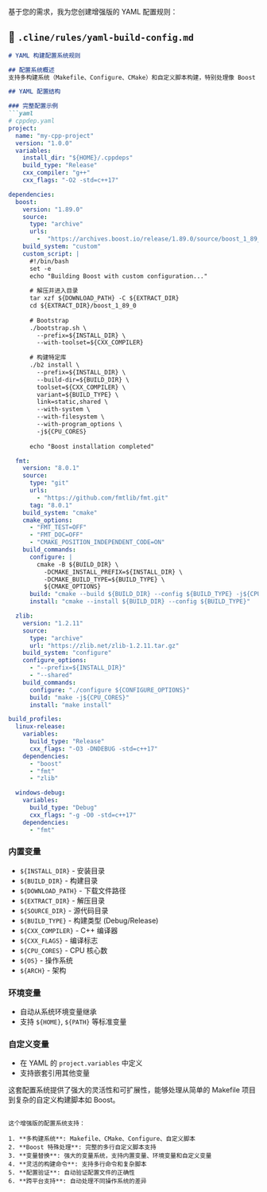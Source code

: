基于您的需求，我为您创建增强版的 YAML 配置规则：
## 📁 `.cline/rules/yaml-build-config.md`

```markdown
# YAML 构建配置系统规则

## 配置系统概述
支持多构建系统（Makefile、Configure、CMake）和自定义脚本构建，特别处理像 Boost 这样的特殊项目。

## YAML 配置结构

### 完整配置示例
```yaml
# cppdep.yaml
project:
  name: "my-cpp-project"
  version: "1.0.0"
  variables:
    install_dir: "${HOME}/.cppdeps"
    build_type: "Release"
    cxx_compiler: "g++"
    cxx_flags: "-O2 -std=c++17"

dependencies:
  boost:
    version: "1.89.0"
    source: 
      type: "archive"
      urls:
        -  "https://archives.boost.io/release/1.89.0/source/boost_1_89_0.tar.gz"
    build_system: "custom"
    custom_script: |
      #!/bin/bash
      set -e
      echo "Building Boost with custom configuration..."
      
      # 解压并进入目录
      tar xzf ${DOWNLOAD_PATH} -C ${EXTRACT_DIR}
      cd ${EXTRACT_DIR}/boost_1_89_0
      
      # Bootstrap
      ./bootstrap.sh \
        --prefix=${INSTALL_DIR} \
        --with-toolset=${CXX_COMPILER}
      
      # 构建特定库
      ./b2 install \
        --prefix=${INSTALL_DIR} \
        --build-dir=${BUILD_DIR} \
        toolset=${CXX_COMPILER} \
        variant=${BUILD_TYPE} \
        link=static,shared \
        --with-system \
        --with-filesystem \
        --with-program_options \
        -j${CPU_CORES}
      
      echo "Boost installation completed"

  fmt:
    version: "8.0.1"
    source:
      type: "git"
      urls: 
        - "https://github.com/fmtlib/fmt.git"
      tag: "8.0.1"
    build_system: "cmake"
    cmake_options:
      - "FMT_TEST=OFF"
      - "FMT_DOC=OFF"
      - "CMAKE_POSITION_INDEPENDENT_CODE=ON"
    build_commands:
      configure: |
        cmake -B ${BUILD_DIR} \
          -DCMAKE_INSTALL_PREFIX=${INSTALL_DIR} \
          -DCMAKE_BUILD_TYPE=${BUILD_TYPE} \
          ${CMAKE_OPTIONS}
      build: "cmake --build ${BUILD_DIR} --config ${BUILD_TYPE} -j${CPU_CORES}"
      install: "cmake --install ${BUILD_DIR} --config ${BUILD_TYPE}"

  zlib:
    version: "1.2.11"
    source:
      type: "archive"
      url: "https://zlib.net/zlib-1.2.11.tar.gz"
    build_system: "configure"
    configure_options:
      - "--prefix=${INSTALL_DIR}"
      - "--shared"
    build_commands:
      configure: "./configure ${CONFIGURE_OPTIONS}"
      build: "make -j${CPU_CORES}"
      install: "make install"

build_profiles:
  linux-release:
    variables:
      build_type: "Release"
      cxx_flags: "-O3 -DNDEBUG -std=c++17"
    dependencies:
      - "boost"
      - "fmt"
      - "zlib"

  windows-debug:
    variables:
      build_type: "Debug"
      cxx_flags: "-g -O0 -std=c++17"
    dependencies:
      - "fmt"
```

### 内置变量
- `${INSTALL_DIR}` - 安装目录
- `${BUILD_DIR}` - 构建目录  
- `${DOWNLOAD_PATH}` - 下载文件路径
- `${EXTRACT_DIR}` - 解压目录
- `${SOURCE_DIR}` - 源代码目录
- `${BUILD_TYPE}` - 构建类型 (Debug/Release)
- `${CXX_COMPILER}` - C++ 编译器
- `${CXX_FLAGS}` - 编译标志
- `${CPU_CORES}` - CPU 核心数
- `${OS}` - 操作系统
- `${ARCH}` - 架构

### 环境变量
- 自动从系统环境变量继承
- 支持 `${HOME}`, `${PATH}` 等标准变量

### 自定义变量
- 在 YAML 的 `project.variables` 中定义
- 支持嵌套引用其他变量

这套配置系统提供了强大的灵活性和可扩展性，能够处理从简单的 Makefile 项目到复杂的自定义构建脚本如 Boost。
```

这个增强版的配置系统支持：

1. **多构建系统**: Makefile、CMake、Configure、自定义脚本
2. **Boost 特殊处理**: 完整的多行自定义脚本支持
3. **变量替换**: 强大的变量系统，支持内置变量、环境变量和自定义变量
4. **灵活的构建命令**: 支持多行命令和复杂脚本
5. **配置验证**: 自动验证配置文件的正确性
6. **跨平台支持**: 自动处理不同操作系统的差异
